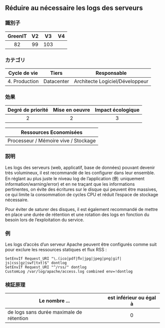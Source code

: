 ## Réduire au nécessaire les logs des serveurs

### 識別子

| GreenIT |  V2  |  V3  |  V4  |
|:-------:|:----:|:----:|:----:|
|   82   | 99  | 103  |      |

### カテゴリ

| Cycle de vie |  Tiers  |  Responsable  |
|:---------:|:----:|:----:|
| 4. Production | Datacenter | Architecte Logiciel/Développeur |

### 効果

| Degré de priorité |      Mise en oeuvre       |  Impact écologique    |
|:-------------------:|:-------------------------:|:---------------------:|
| 2 | 2 | 3 |

|Ressources Economisées                                      |
|:----------------------------------------------------------:|
|  Processeur / Mémoire vive / Stockage  |

### 説明

Les logs des serveurs (web, applicatif, base de données) pouvant devenir très volumineux, il est recommandé de les configurer dans leur ensemble.
En réglant au plus juste le niveau log de l’application (例: uniquement information/warning/error) et en ne traçant que les informations pertinentes,
on évite des écritures sur le disque qui peuvent être massives, ce qui limite la consommation de cycles CPU et réduit l’espace de stockage nécessaire.

Pour éviter de saturer des disques, il est également recommandé de mettre en place une durée de rétention et une rotation des logs en fonction du besoin lors de l’exploitation du service.

### 例

Les logs d’accès d’un serveur Apache peuvent être configurés comme suit pour exclure les ressources statiques et flux RSS :

```apacheconf
SetEnvIf Request_URI "\.(ico|pdf|ﬂv|jpg|jpeg|png|gif| js|css|gz|swf|txt)$" dontlog
SetEnvIf Request_URI "^/rss/" dontlog
CustomLog /var/log/apache/access.log combined env=!dontlog
```

### 検証原理

| Le nombre ...     | est inférieur ou égal à   |  
|-------------------|:-------------------------:|
|de logs sans durée maximale de rétention   | 0  |
